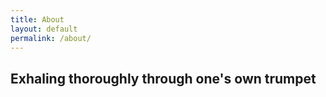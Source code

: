 ```yaml
---
title: About
layout: default
permalink: /about/
---
```


## Exhaling thoroughly through one's own trumpet

